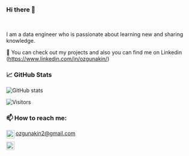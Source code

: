 ### Hi there 👋



<br />

I am a data engineer who is passionate about learning new and sharing knowledge.

💬 You can check out my projects and also you can find me on Linkedin (https://www.linkedin.com/in/ozgunakin/)



### 📈 GitHub Stats

![GitHub stats](https://github-readme-stats.vercel.app/api?username=ozgunakin&show_icons=true&theme=radical)
 
![Visitors](https://visitor-badge.glitch.me/badge?page_id=ozgunakin.ozgunakin)

### 📫 How to reach me:
<a href="https://www.linkedin.com/in/ozgunakin/">
  <img align="left" alt="Ozgun's LinkedIN" width="22px" src="https://raw.githubusercontent.com/peterthehan/peterthehan/master/assets/linkedin.svg" />
</a>

ozgunakin2@gmail.com

<a href="ozgunakin2@gmail.com">
  <img align="left" alt="Ozgun's Gmail" width="22px" src="https://upload.wikimedia.org/wikipedia/commons/thumb/7/7e/Gmail_icon_%282020%29.svg/2560px-Gmail_icon_%282020%29.svg.png" />
</a>
<!--
**ozgunakin/ozgunakin** is a ✨ _special_ ✨ repository because its `README.md` (this file) appears on your GitHub profile.

Here are some ideas to get you started:

- 🔭 I’m currently working on ...
- 🌱 I’m currently learning ...
- 👯 I’m looking to collaborate on ...
- 🤔 I’m looking for help with ...
- 💬 Ask me about ...
- 📫 How to reach me: ...
- 😄 Pronouns: ...
- ⚡ Fun fact: ...
-->
